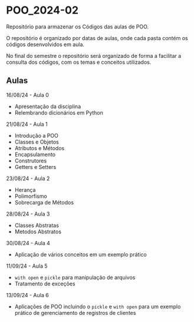 # POO_2024-02
Repositório para armazenar os Códigos das aulas de POO.

O repositório é organizado por datas de aulas, onde cada pasta contém os códigos desenvolvidos em aula.

No final do semestre o repositório será organizado de forma a facilitar a consulta dos códigos, com os temas e conceitos utilizados.

## Aulas
16/08/24 - Aula 0
- Apresentação da disciplina
- Relembrando dicionários em Python

21/08/24 - Aula 1
- Introdução a POO
- Classes e Objetos
- Atributos e Métodos
- Encapsulamento
- Construtores
- Getters e Setters

23/08/24 - Aula 2
- Herança
- Polimorfismo
- Sobrecarga de Métodos

28/08/24 - Aula 3
- Classes Abstratas
- Metodos Abstratos

30/08/24 - Aula 4
- Aplicação de vários conceitos em um exemplo prático

11/09/24 - Aula 5
- `with open` e `pickle` para manipulação de arquivos
- Tratamento de exceções

13/09/24 - Aula 6
- Aplicações de POO incluindo o `pickle` e `with open` para um exemplo prático de gerenciamento de registros de clientes 